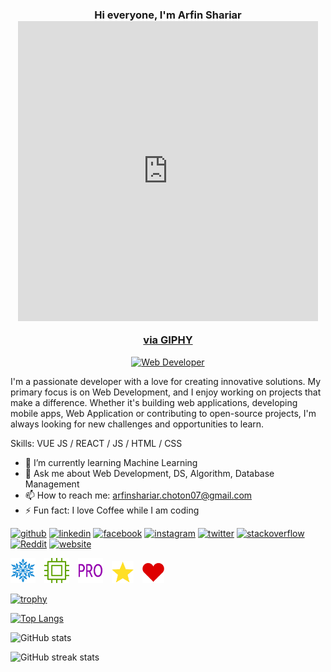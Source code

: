 <h3 align="center">
    Hi everyone, I'm Arfin Shariar
    <iframe src="https://giphy.com/embed/ZlGEeefJJvjB1f1x4J" width="480" height="480" style="" frameBorder="0" class="giphy-embed" allowFullScreen></iframe><p><a href="https://giphy.com/gifs/wholesome-timothy-winchester-littlest-friends-ZlGEeefJJvjB1f1x4J">via GIPHY</a></p>
</h3>
<p align="center">
    <a href="https://git.io/typing-svg"><img src="https://readme-typing-svg.demolab.com?font=Fira+Code&size=16&pause=1000&color=00AFE1&center=true&vCenter=true&random=false&width=435&lines=Web+Developer+%26+Machine+Learning+Expert;Coding+in+My+Blood" alt="Web Developer" /></a>
</p>


I'm a passionate developer with a love for creating innovative solutions. My primary focus is on Web Development, and I enjoy working on projects that make a difference. Whether it's building web applications, developing mobile apps, Web Application or contributing to open-source projects, I'm always looking for new challenges and opportunities to learn.

Skills: VUE JS / REACT / JS / HTML / CSS

- 🌱 I’m currently learning Machine Learning 
- 💬 Ask me about Web Development, DS, Algorithm, Database Management 
- 📫 How to reach me: arfinshariar.choton07@gmail.com 
- ⚡ Fun fact: I love Coffee while I am coding 


[<img src='https://cdn.jsdelivr.net/npm/simple-icons@3.0.1/icons/github.svg' alt='github' height='40'>](https://github.com/ArfinShariar23)  [<img src='https://cdn.jsdelivr.net/npm/simple-icons@3.0.1/icons/linkedin.svg' alt='linkedin' height='40'>](https://www.linkedin.com/in/Arfin_Shariar/)  [<img src='https://cdn.jsdelivr.net/npm/simple-icons@3.0.1/icons/facebook.svg' alt='facebook' height='40'>](https://www.facebook.com/Arfin_Shariar)  [<img src='https://cdn.jsdelivr.net/npm/simple-icons@3.0.1/icons/instagram.svg' alt='instagram' height='40'>](https://www.instagram.com/arfin_shariar/)  [<img src='https://cdn.jsdelivr.net/npm/simple-icons@3.0.1/icons/twitter.svg' alt='twitter' height='40'>](https://twitter.com/Arfin_Shariar)  [<img src='https://cdn.jsdelivr.net/npm/simple-icons@3.0.1/icons/stackoverflow.svg' alt='stackoverflow' height='40'>](https://stackoverflow.com/users/Arfin_Shariar)  [<img src='https://cdn.jsdelivr.net/npm/simple-icons@3.0.1/icons/reddit.svg' alt='Reddit' height='40'>](https://www.reddit.com/user/Arfin_Shariar)  [<img src='https://cdn.jsdelivr.net/npm/simple-icons@3.0.1/icons/icloud.svg' alt='website' height='40'>](www.arfinshariar23.com)  

<a href='https://archiveprogram.github.com/'><img src='https://raw.githubusercontent.com/acervenky/animated-github-badges/master/assets/acbadge.gif' width='40' height='40'></a> <a href='https://docs.github.com/en/developers'><img src='https://raw.githubusercontent.com/acervenky/animated-github-badges/master/assets/devbadge.gif' width='40' height='40'></a> <a href='https://github.com/pricing'><img src='https://raw.githubusercontent.com/acervenky/animated-github-badges/master/assets/pro.gif' width='40' height='40'></a> <a href='https://stars.github.com/'><img src='https://raw.githubusercontent.com/acervenky/animated-github-badges/master/assets/starbadge.gif' width='35' height='35'></a> <a href='https://docs.github.com/en/github/supporting-the-open-source-community-with-github-sponsors'><img src='https://raw.githubusercontent.com/acervenky/animated-github-badges/master/assets/sponsorbadge.gif' width='35' height='35'></a> 

[![trophy](https://github-profile-trophy.vercel.app/?username=ArfinShariar23)](https://github.com/ryo-ma/github-profile-trophy)

[![Top Langs](https://github-readme-stats.vercel.app/api/top-langs/?username=ArfinShariar23)](https://github.com/anuraghazra/github-readme-stats)

![GitHub stats](https://github-readme-stats.vercel.app/api?username=ArfinShariar23&show_icons=true&count_private=true)  

![GitHub streak stats](https://streak-stats.demolab.com/?user=ArfinShariar23)  

 

